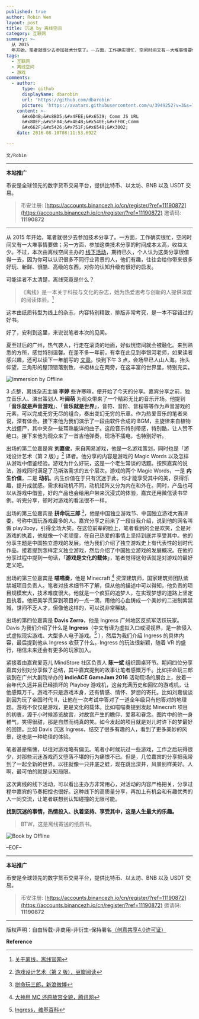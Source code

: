 ```yaml
---
published: true
author: Robin Wen
layout: post
title: 沉迷 by 离线空间
category: 互联网
summary: >-
  从 2015
  年开始，笔者就很少去参加技术分享了。一方面，工作确实很忙，空闲时间又有一大堆事情要做；另一方面，参加这类技术分享的时间成本太高，收益太少。不过，本次由离线空间主办的线下活动，期待已久，个人认为这类分享很值得一去，因为你可以认识很多不同行业背景的人，他们有趣，往往会给你带来很多好玩、新鲜、很酷、高级的东西，对你的认知升级有很好的启发。找到沉迷的事情，热情投入、执着坚持、享受其中，这是人生最大的乐趣。
tags:
  - 互联网
  - 离线空间
  - 游戏
comments:
  - author:
      type: github
      displayName: dbarobin
      url: 'https://github.com/dbarobin'
      picture: 'https://avatars.githubusercontent.com/u/3949252?v=3&s=73'
    content: >-
      &#x6D4B;&#x8BD5;&#x4FEE;&#x6539; Comm JS URL
      &#x8DEF;&#x5F84;&#x4E4B;&#x540E;&#xFF0C;Comm
      &#x662F;&#x5426;&#x751F;&#x6548;&#x3002;
    date: 2016-08-10T08:11:53.692Z

---
```


`文/Robin`

***

**本站推广**

币安是全球领先的数字货币交易平台，提供比特币、以太坊、BNB 以及 USDT 交易。

> 币安注册: [https://accounts.binancezh.io/cn/register/?ref=11190872](https://accounts.binancezh.io/cn/register/?ref=11190872)
> 邀请码: **11190872**

***

从 2015 年开始，笔者就很少去参加技术分享了。一方面，工作确实很忙，空闲时间又有一大堆事情要做；另一方面，参加这类技术分享的时间成本太高，收益太少。不过，本次由离线空间主办的 [线下活动](https://zhuanlan.zhihu.com/p/21369942)，期待已久，个人认为这类分享很值得一去，因为你可以认识很多不同行业背景的人，他们有趣，往往会给你带来很多好玩、新鲜、很酷、高级的东西，对你的认知升级有很好的启发。

可能读者不太清楚，离线究竟是什么？

> 《离线》是一本关于科技与文化的杂志，她为热爱思考与创新的人提供深度的阅读体验。[^1]

这本由纸质转型为线上的杂志，内容特别精致，排版非常考究，是一本不容错过的好书。

好了，安利到这里，来说说笔者本次的见闻。

夏至过后的广州，热气袭人，行走在滚烫的地面，好似恍惚间就会被融化。来到熟悉的方所，感觉特别温馨。在差不多一年前，有幸在此见到李银河老师，如果读者感兴趣，还可以读下一年前写的 [文章](https://dbarobin.com/2015/07/26/meditation-of-an-atheist/)。快到下午 3 点，会场早已人山人海。抬头仰望，三角形的屋顶错落别致，书柜林立在两旁，在这丰富的世界里，特别充实。

![Immersion by Offline](https://cdn.dbarobin.com/Vb8DuNp.jpg)

3 点整，离线杂志主编 **李婷** 些许寒暄，便开始了今天的分享。嘉宾分享之前，独立音乐人、演出策划人 **叶闿萌** 为观众带来了一个精彩无比的音乐开场。他提到「**音乐就是声音游戏**」、「**音乐就是世界**」，音符、音阶、音程等等作为声音游戏的元素，可以完成无穷无尽的组合，奏出变幻无穷的乐章。作为热爱音乐的笔者来说，深有体会。接下来他为我们演示了一段由软件合成的 BGM，主旋律来自植物大战僵尸，其中夹杂一些耳熟能详的曲子。这段音乐特别带感，特别酷，让人赞不绝口。接下来他为观众来了一首吉他弹奏，现场不插电，也特别好听。

出场的第二位嘉是宾 **刘嘉俊**，来自网易游戏，他是一名游戏策划，同时也是「游戏设计艺术（第 2 版）」[^2] 译者。他分享的内容是游戏的 Magic Words 以及怎样从游戏中借鉴经验。游戏为什么好玩，这是一个老生常谈的话题。按照嘉宾的说法，游戏同时满足了马斯洛需求的五个层次。游戏的两个 Magic Words，一是 **内生价值**，二是 **动机**。内生价值在于只有沉迷于此，你才能享受其中的美，获得乐趣，提升成就感。需求和动机不同，动机矩阵又分为内在和外在。同时，产品也可以从游戏中借鉴，好的产品也会给用户带来沉浸式的体验，嘉宾还用微信读书举例。听完分享，顿时对游戏的看法很不一样。

出场的第三位嘉宾是 **拼命玩三郎** [^3]，他是中国独立游戏节、中国独立游戏大赛评委，号称中国玩游戏最多的人。嘉宾分享之前来了一段自我介绍，说到他的网名叫做 play3boy，引得全场大笑。在这位前辈的脸上，笔者看到的全是欢笑，全是对游戏的执着，他就像一个老顽童，在自己热爱的事情上坚持到底并享受其中。他的分享主题是中国独立游戏的发展。他为我们介绍了独立游戏史上有代表性的划时代作品，接着提到怎样定义独立游戏，然后介绍了中国独立游戏的发展概况。在他的分享过程中提到一句话，「**游戏是文化的载体**」，笔者觉得这句话就是对游戏的最好定义吧。

出场的第三位嘉宾是 **喵喵奏**，他是 Minecraft [^4] 资深建筑师，国家建筑师团队紫禁城项目负责人。笔者对技术细节不了解，但从他的描述中可以得知，他负责的项目规模宏大，技术难度很大。他就是一个疯狂的追梦人，在实现梦想的道路上坚定且执着。他把美学贯穿到项目的一点一滴，用他的心血铸成一个美妙的二进制紫禁城，世间不乏人才，但像他这样的，可以说非常稀缺。

出场的第四位嘉宾是 **Davis Zerro**，他是 Ingress 广州地区反抗军活跃玩家。Davis 为我们介绍了什么是 **Ingress**（中文有译为虚拟入口或浸视界，是一款侵入式虚拟现实游戏、大型多人电子游戏。[^5] ），然后为我们介绍 Ingress 的具体内容，最后提到他从 Ingress 收获了什么。Ingress 的玩法很新颖，随着 VR 的盛行，相信未来还会有更多的玩家加入。

紧接着由嘉宾爱范儿 MindStore 社区负责人 **陈一斌** 组织圆桌环节。期间四位分享嘉宾分别对分享做了总结，其中嘉宾提到的故事让笔者感慨万千。比如拼命玩三郎谈到在广州大剧院举办的 **indieACE GameJam 2016** 活动现场的展台上，放着一台年代久远并且已经损坏的 Playboy 游戏机，这台充满历史和回忆的游戏机，让他感慨万千。游戏不只是游戏本身，还有情感、情怀、梦想的寄托。比如刘嘉俊谈到因为玩了帝国时代 II，让他在一次考试中答对了一道全年级只有他答对的地理题。游戏不仅仅是游戏，更是文化的载体。比如喵喵奏提到发起 Minecraft 项目的初衷，源于小时候游览故宫，对故宫产生的瞻仰、爱慕和眷念。图片中的他一身稚气，笑得很甜，那是自然而纯真的笑。如今发起的项目就是对儿时许下的梦最好的回馈。比如 Davis 沉迷 Ingress，结交了很多有趣的人，看到了更多美妙的风景，这也是一种绝佳的体验。

笔者甚是惭愧，以往对游戏略有偏见。笔者小时候玩过一些游戏，工作之后玩得很少，对那些沉迷游戏而又堕落不堪的行为痛恨不已。但是，几位嘉宾的分享把我带到了一起全新的世界。以往就像一只井底之蛙，现在跳出深井，风景别样美好。人啊，最可怕的就是认知局限。

这次离线的线下活动，可以看出主办方非常用心，对活动的内容严格把关，分享过程中嘉宾的节奏把控也很好。这种线下的高质量分享，再加上有机会和有趣优秀的人一同交流，让笔者联想到认知碰撞的无限可能。

**找到沉迷的事情，热情投入、执着坚持、享受其中，这是人生最大的乐趣。**

> BTW，这是离线寄送的纸质书。

![Book by Offline](https://cdn.dbarobin.com/akaoMQS.jpg)

–EOF–

***

**本站推广**

币安是全球领先的数字货币交易平台，提供比特币、以太坊、BNB 以及 USDT 交易。

> 币安注册: [https://accounts.binancezh.io/cn/register/?ref=11190872](https://accounts.binancezh.io/cn/register/?ref=11190872)
> 邀请码: **11190872**

***

版权声明：自由转载-非商用-非衍生-保持署名<a href="http://creativecommons.org/licenses/by-nc-nd/4.0/deed.zh" target="_blank">（创意共享4.0许可证）</a>

**Reference**

[^1]: [关于离线，离线官网](https://the-offline.com/about)

[^2]: [游戏设计艺术（第 2 版），豆瓣阅读](https://book.douban.com/subject/26791007)

[^3]: [拼命玩三郎，新浪微博](http://weibo.com/play3boy)

[^4]: [大神用 MC 还原故宫全貌，腾讯网](http://games.qq.com/a/20160213/000839.htm)

[^5]: [Ingress，维基百科](https://zh.wikipedia.org/wiki/Ingress)
